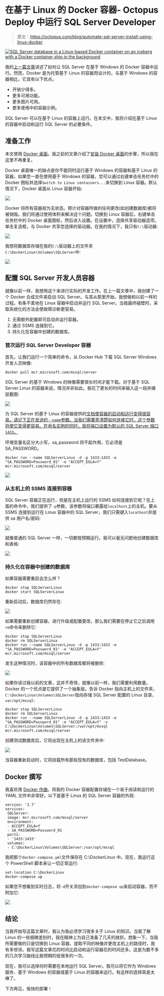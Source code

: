 # 在基于 Linux 的 Docker 容器- Octopus Deploy 中运行 SQL Server Developer

> 原文：<https://octopus.com/blog/automate-sql-server-install-using-linux-docker>

[![SQL Server database in a Linux-based Docker container on an iceberg with a Docker container ship in the background](img/edb401e660cc221abf532794f7f8b27b.png)](#)

我的[上一篇文章](/blog/running-sql-server-developer-install-with-docker)讲述了如何让 SQL Server 在基于 Windows 的 Docker 容器中运行。然而，Docker 是为托管基于 Linux 的容器而设计的，与基于 Windows 的容器相比，它具有以下优点。

*   开销少得多。
*   更多可用功能。
*   更多图片可用。
*   更多使用中的容器示例。

SQL Server 可以在基于 Linux 的容器上运行。在本文中，我将介绍在基于 Linux 的容器中启动和运行 SQL Server 的必要条件。

## 准备工作

本文使用 [Docker 桌面](https://hub.docker.com/editions/community/docker-ce-desktop-windows)。我之前的文章介绍了[安装 Docker 桌面](/blog/running-sql-server-developer-install-with-docker)的步骤，所以我在这里不再重复。

Docker 桌面唯一的缺点是你不能同时运行基于 Windows 的容器和基于 Linux 的容器。如果您一直在使用基于 Windows 的容器，您可以通过右键单击任务栏中的 Docker 图标并选择`Switch to Linux containers...`来切换到 Linux 容器。默认情况下，Docker 桌面从 Linux 容器开始:

[![](img/7581fe3da25df00dd651b05df56f763a.png)](#)

Docker 将所有容器视为无状态。预计对容器所做的任何更改(如创建数据库)都将被销毁。我们将通过使用体积来解决这个问题。切换到 Linux 容器后，右键单击任务栏中的 Docker 桌面图标，然后进入设置。在设置中，选择共享驱动器选项。单击复选框，与 Docker 共享您选择的驱动器。在我的情况下，我只有`C:\`驱动器:

[![](img/325a75e02427569d28c2e65646280eae.png)](#)

我想将数据库存储在我的`C:\`驱动器上的文件夹`C:\DockerLinux\Volumes\SQLServer`中:

[![](img/77f960e9c81864a6e00af7f6aab314d3.png)](#)

## 配置 SQL Server 开发人员容器

就像以前一样，我想用这个来进行实际的开发工作。在上一篇文章中，我创建了一个 Docker 合成文件来启动 SQL Server。与其从那里开始，我想做和以前一样的过程。有条不紊地在 Linux 容器中启动并运行 SQL Server。当我最终碰壁时，采取系统化的方法会使故障诊断更容易。

1.  无需额外配置即可启动并运行容器。
2.  通过 SSMS 连接到它。
3.  持久化在容器中创建的数据库。

### 首次运行 SQL Server Developer 容器

首先，让我们运行一个简单的命令，从 Docker Hub 下载 SQL Server Windows 开发人员映像:

```
docker pull mcr.microsoft.com/mssql/server 
```

SQL Server 的基于 Windows 的映像需要很长时间才能下载。对于基于 SQL Server Linux 的容器来说，情况并非如此。我花了更长的时间来输入这一段并捕捉截图:

[![](img/b05e48d33392174fda399fd1379e13a7.png)](#)

为 SQL Server 的基于 Linux 的容器提供的[文档使容器的启动和运行变得很容易。请记下正在发送的`--name`参数。当我们需要弄清楚如何连接它时，这个参数将使它变得更容易。在命名实例的同时，我将端口设置为默认的 SQL Server 端口`1433`。](https://hub.docker.com/_/microsoft-mssql-server)

环境变量名区分大小写，sa_password 将不起作用，它必须是 SA_PASSWORD。

```
docker run --name SQLServerLinux -d -p 1433:1433 -e "SA_PASSWORD=Password_01" -e "ACCEPT_EULA=Y" mcr.microsoft.com/mssql/server 
```

[![](img/8d4fb2964f73c555e79e0e3b657fa87a.png)](#)

### 从主机上的 SSMS 连接到容器

SQL Server 容器正在运行，但是在主机上运行的 SSMS 如何连接到它呢？在上面的命令中，我们提供了`-p`参数，该参数将端口暴露给`localhost`上的主机。要从 SSMS 连接到运行在 Linux 容器中的 SQL Server，我们只需键入`localhost`并提供 sa 用户名/密码:

[![](img/9153549209abbc8a500b6d8da46fe939.png)](#)

就像普通的 SQL Server 一样，一切都按预期运行。我可以毫无问题地创建数据库和表格:

[![](img/cd13cb921e6e32695cc37f337a38feb0.png)](#)

### 持久化在容器中创建的数据库

如果容器需要重启会怎么样？

```
docker stop SQLServerLinux
docker start SQLServerLinux 
```

重新启动后，数据库仍然存在:

[![](img/da6319a227f461f1ecf09c71417ab51a.png)](#)

如果需要重新创建容器，进行升级或配置更改，那么我们需要在停止它之后调用`rm`命令来删除它:

```
docker stop SQLServerLinux
docker rm SQLServerLinux
docker run --name SQLServerLinux -d -p 1433:1433 -e "SA_PASSWORD=Password_01" -e "ACCEPT_EULA=Y" mcr.microsoft.com/mssql/server 
```

发生这种情况时，该容器中的所有数据库都将被删除:

[![](img/0100cf0f92f825a1533dde4e5ea546a8.png)](#)

如果你读过我以前的文章，这并不奇怪，就像以前一样，我们需要利用数量。Docker 的一个优点是它提供了一个抽象层。告诉 Docker 指向主机上的文件夹，`C:\DockerLinux\Volumes\SQLServer`指向存储 SQL Server 配置的 Linux 目录，`var/opt/mssql`:

```
docker stop SQLServerLinux
docker rm SQLServerLinux
docker run --name SQLServerLinux -d -p 1433:1433 -e "SA_PASSWORD=Password_01" -e "ACCEPT_EULA=Y" -v C:\DockerLinux\Volumes\SQLServer:/var/opt/mssql mcr.microsoft.com/mssql/server 
```

创建测试数据库后，它将出现在主机上的该文件夹中:

[![](img/c77ee6a314ef712fe34ca1b56ea089a0.png)](#)

当容器重新启动时，它将挂载所有那些现有的数据库，包括 TestDatabase。

## Docker 撰写

我喜欢用 [Docker 作曲](https://docs.docker.com/compose/)。将我的 Docker 容器配置存储在一个易于阅读和运行的 YAML 文件中非常好。以下是基于 Linux 的 SQL Server 容器的外观:

```
version: '3.7'
services:
 SQLServer:
 image: mcr.microsoft.com/mssql/server
 environment:
 - ACCEPT_EULA=Y
 - SA_PASSWORD=Password_01
 ports:
 - '1433:1433'
 volumes:
 - C:\DockerLinux\Volumes\SQLServer:/var/opt/mssql 
```

我把那个`docker-compose.yml`文件保存在 C:\DockerLinux 中。现在，我运行这个 PowerShell 脚本来让一切正常运行:

```
set-location C:\DockerLinux
docker-compose up 
```

如果您不想看到实时日志，将`-d`开关添加到`docker-compose up`来启动容器，而不附加它:

[![](img/cd7a116c4b71ce5d1d782473845ebe16.png)](#)

## 结论

当我开始写这篇文章时，我认为我必须学习很多关于 Linux 的知识。当我了解 Linux 的一些细微差别时，我在精神上为自己准备了几天的挫折。想象一下，当我所需要做的只是切换到 Linux 容器、提取不同的映像并更改主机上的路径时，我有多惊讶。我写这篇文章花的时间比启动和运行容器花的时间还多。这是为数不多的几次学习曲线比我预期的低很多的一次。

现在，我可以选择何时需要在本地运行 SQL Server。我可以将它作为 Windows 服务、基于 Windows 的容器或基于 Linux 的容器来运行。有这样的选择真是太棒了。

下次再见，愉快的部署！